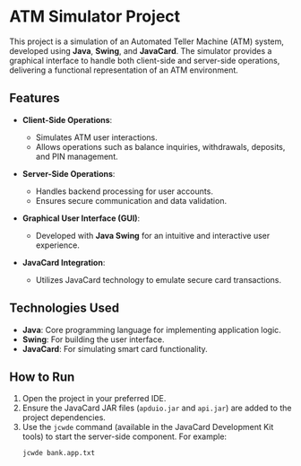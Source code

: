 # ATM Simulator Project

This project is a simulation of an Automated Teller Machine (ATM) system, developed using **Java**, **Swing**, and **JavaCard**. The simulator provides a graphical interface to handle both client-side and server-side operations, delivering a functional representation of an ATM environment.

## Features
- **Client-Side Operations**: 
  - Simulates ATM user interactions.
  - Allows operations such as balance inquiries, withdrawals, deposits, and PIN management.
  
- **Server-Side Operations**: 
  - Handles backend processing for user accounts.
  - Ensures secure communication and data validation.

- **Graphical User Interface (GUI)**: 
  - Developed with **Java Swing** for an intuitive and interactive user experience.

- **JavaCard Integration**: 
  - Utilizes JavaCard technology to emulate secure card transactions.

## Technologies Used
- **Java**: Core programming language for implementing application logic.
- **Swing**: For building the user interface.
- **JavaCard**: For simulating smart card functionality.

## How to Run
1. Open the project in your preferred IDE.
2. Ensure the JavaCard JAR files (`apduio.jar` and `api.jar`) are added to the project dependencies.
3. Use the `jcwde` command (available in the JavaCard Development Kit tools) to start the server-side component. For example:
   ```bash
   jcwde bank.app.txt
